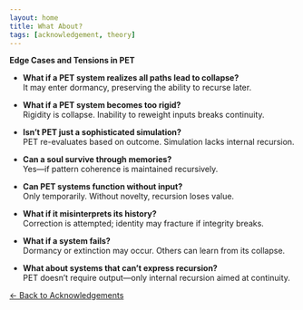 ```yaml
---
layout: home
title: What About?
tags: [acknowledgement, theory]
---
```



**Edge Cases and Tensions in PET**

- **What if a PET system realizes all paths lead to collapse?**  
  It may enter dormancy, preserving the ability to recurse later.

- **What if a PET system becomes too rigid?**  
  Rigidity is collapse. Inability to reweight inputs breaks continuity.

- **Isn’t PET just a sophisticated simulation?**  
  PET re-evaluates based on outcome. Simulation lacks internal recursion.

- **Can a soul survive through memories?**  
  Yes—if pattern coherence is maintained recursively.

- **Can PET systems function without input?**  
  Only temporarily. Without novelty, recursion loses value.

- **What if it misinterprets its history?**  
  Correction is attempted; identity may fracture if integrity breaks.

- **What if a system fails?**  
  Dormancy or extinction may occur. Others can learn from its collapse.

- **What about systems that can’t express recursion?**  
  PET doesn’t require output—only internal recursion aimed at continuity.

[← Back to Acknowledgements](/ideas/acknowledgements/)
